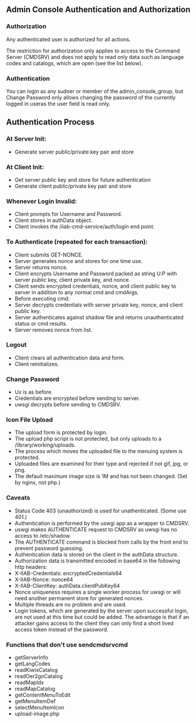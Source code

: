 ## Admin Console Authentication and Authorization

### Authorization

Any authenticated user is authorized for all actions.

The restriction for authorization only applies to access to the Command Server (CMDSRV) and does not apply to read only data such as language codes and catalogs, which are open (see the list below).

### Authentication

You can login as any sudoer or member of the admin_console_group, but Change Password only allows changing the password of the currently logged in useras the user field is read only.

## Authentication Process

### At Server Init:
* Generate server public/private key pair and store

### At Client Init:
* Get server public key and store for future authentication
* Generate client public/private key pair and store

###	Whenever Login Invalid:
* Client prompts for Username and Password.
* Client stores in authData object.
* Client invokes the /iiab-cmd-service/auth/login end point.

###	To Authenticate (repeated for each transaction):
* Client submits GET-NONCE.
* Server generates nonce and stores for one time use.
* Server returns nonce.
* Client encrypts Username and Password packed as string U:P with server public key, client private key, and nonce.
* Client sends encrypted credentials, nonce, and client public key to server in addition to any normal cmd and cmdArgs.
* Before executing cmd:
* Server decrypts credentials with server private key, nonce, and client public key.
* Server authenticates against shadow file and returns unauthenticated status or cmd results.
* Server removes nonce from list.

### Logout
* Client clears all authentication data and form.
* Client reinitializes.

### Change Password
* Ux is as before.
* Credentials are encrypted before sending to server.
* uwsgi decrypts before sending to CMDSRV.

### Icon File Upload

* The upload form is protected by login.
* The upload php script is not protected, but only uploads to a /library/working/uploads.
* The process which moves the uploaded file to the menuing system is protected.
* Uploaded files are examined for their type and rejected if not gif, jpg, or png.
* The default maximum image size is 1M and has not been changed. (Set by nginx, not php.)

### Caveats

* Status Code 403 (unauthorized) is used for unathenticated. (Some use 401.)
* Authentication is performed by the uswgi app as a wrapper to CMDSRV.
* uswgi makes AUTHENTICATE request to CMDSRV as uwsgi has no access to /etc/shadow
* The AUTHENTICATE command is blocked from calls by the front end to prevent password guessing.
* Authentication data is stored on the client in the authData structure.
* Authorization data is transmitted encoded in base64 in the following http headers:
* X-IIAB-Credentials: encryptedCredentials64
* X-IIAB-Nonce: nonce64
* X-IIAB-ClientKey: authData.clientPubKey64
* Nonce uniqueness requires a single worker process for uwsgi or will need another permanent store for generated nonces.
* Multiple threads are no problem and are used.
* Login tokens, which are generated by the server upon successful login, are not used at this time but could be added. The advantage is that if an attacker gains access to the client they can only find a short lived access token instead of the password.

### Functions that don't use sendcmdsrvcmd

* getServerInfo
* getLangCodes
* readKiwixCatalog
* readOer2goCatalog
* readMapIdx
* readMapCatalog
* getContentMenuToEdit
* getMenuItemDef
* selectMenuItemIcon
* upload-image.php
